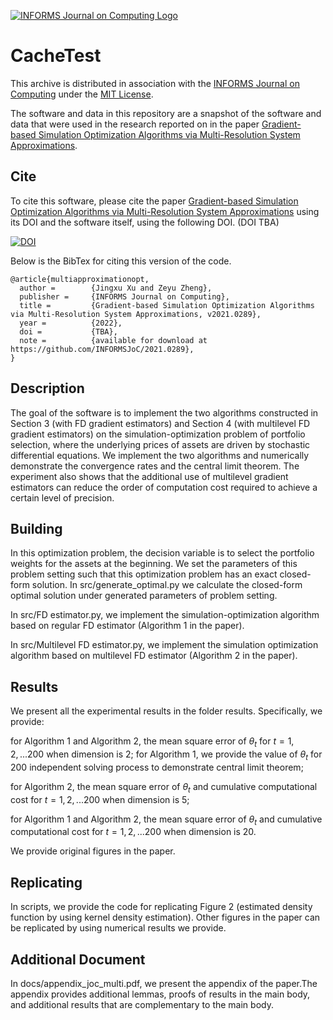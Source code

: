 [![INFORMS Journal on Computing Logo](https://INFORMSJoC.github.io/logos/INFORMS_Journal_on_Computing_Header.jpg)](https://pubsonline.informs.org/journal/ijoc)

# CacheTest

This archive is distributed in association with the [INFORMS Journal on
Computing](https://pubsonline.informs.org/journal/ijoc) under the [MIT License](LICENSE).

The software and data in this repository are a snapshot of the software and data
that were used in the research reported on in the paper [Gradient-based Simulation Optimization Algorithms via Multi-Resolution System Approximations](https://pubsonline.informs.org/journal/ijoc).

## Cite

To cite this software, please cite the paper [Gradient-based Simulation Optimization Algorithms via Multi-Resolution System Approximations](https://pubsonline.informs.org/journal/ijoc) using its DOI and the software itself, using the following DOI. (DOI TBA)

[![DOI](https://zenodo.org/badge/285853815.svg)](https://zenodo.org/badge/latestdoi/285853815)

Below is the BibTex for citing this version of the code.

```
@article{multiapproximationopt,
  author =        {Jingxu Xu and Zeyu Zheng},
  publisher =     {INFORMS Journal on Computing},
  title =         {Gradient-based Simulation Optimization Algorithms via Multi-Resolution System Approximations, v2021.0289},
  year =          {2022},
  doi =           {TBA},
  note =          {available for download at https://github.com/INFORMSJoC/2021.0289},
}  
```

## Description

The goal of the software is to implement the two algorithms constructed in Section 3 (with FD gradient estimators) and Section 4 (with multilevel FD gradient estimators) on the simulation-optimization problem of portfolio selection, where the underlying prices of assets are driven by stochastic differential equations. We implement the two algorithms and numerically demonstrate the convergence rates and the central limit theorem. The experiment also shows that the additional use of multilevel gradient estimators can reduce the order of computation cost required to achieve a certain level of precision.

## Building

In this optimization problem, the decision variable is to select the portfolio weights for the assets at the beginning. We set the parameters of this problem setting such that this optimization problem has an exact closed-form solution. In src/generate_optimal.py we calculate the closed-form optimal solution under generated parameters of problem setting. 

In src/FD estimator.py, we implement the simulation-optimization algorithm based on regular FD estimator (Algorithm 1 in the paper).

In src/Multilevel FD estimator.py, we implement the simulation optimization algorithm based on multilevel FD estimator (Algorithm 2 in the paper).

## Results

We present all the experimental results in the folder results. Specifically, we provide:

for Algorithm 1 and Algorithm 2, the mean square error of $\theta_t$ for $t=1,2,...200$ when dimension is 2; for Algorithm 1, we provide the value of $\theta_t$ for 200 independent solving process to demonstrate central limit theorem;

for Algorithm 2, the mean square error of $\theta_t$ and cumulative computational cost for $t=1,2,...200$ when dimension is 5;

for Algorithm 1 and Algorithm 2, the mean square error of $\theta_t$ and cumulative computational cost for $t=1,2,...200$ when dimension is 20.

We provide original figures in the paper. 

## Replicating

In scripts, we provide the code for replicating Figure 2 (estimated density function by using kernel density estimation). Other figures in the paper can be replicated by using numerical results we provide.

## Additional Document

In docs/appendix_joc_multi.pdf, we present the appendix of the paper.The appendix provides additional lemmas, proofs of results in the main body, and additional results that are complementary to the main body.
